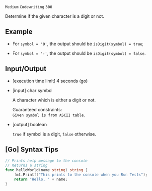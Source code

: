 `Medium`	`Codewriting` 	`300`

Determine if the given character is a digit or not.

## Example

- For `symbol = '0'`, the output should be
`isDigit(symbol) = true`;

- For `symbol = '-'`, the output should be
`isDigit(symbol) = false`.

## Input/Output

- [execution time limit] 4 seconds (go)

- [input] char symbol

    A character which is either a digit or not.

    Guaranteed constraints: \
    `Given symbol is from ASCII table`.

- [output] boolean

    `true` if symbol is a digit, `false` otherwise.

## [Go] Syntax Tips

``` go
// Prints help message to the console
// Returns a string
func helloWorld(name string) string {
    fmt.Printf("This prints to the console when you Run Tests");
    return "Hello, " + name;
}
```

